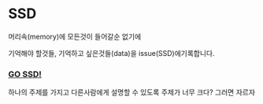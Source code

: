 # SSD

머리속(memory)에 모든것이 들어갈순 없기에

기억해야 할것들, 기억하고 싶은것들(data)을 issue(SSD)에기록합니다.

### [GO SSD!](https://github.com/Star-ho/SSD/issues?q=is%3Aopen+is%3Aissue+-label%3Awriting...)

하나의 주제를 가지고 다른사람에게 설명할 수 있도록
주제가 너무 크다? 그러면 자르자
